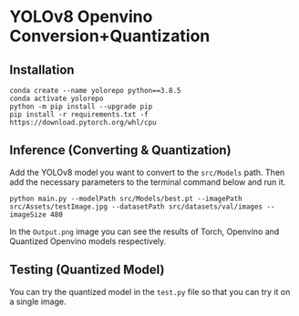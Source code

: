 # YOLOv8 Openvino Conversion+Quantization

## Installation
```
conda create --name yolorepo python==3.8.5
conda activate yolorepo
python -m pip install --upgrade pip
pip install -r requirements.txt -f https://download.pytorch.org/whl/cpu
```

## Inference (Converting & Quantization)
Add the YOLOv8 model you want to convert to the `src/Models` path. Then add the necessary parameters to the terminal command below and run it. 
```
python main.py --modelPath src/Models/best.pt --imagePath src/Assets/testImage.jpg --datasetPath src/datasets/val/images --imageSize 480
```
In the `Output.png` image you can see the results of Torch, Openvino and Quantized Openvino models respectively.

## Testing (Quantized Model)
You can try the quantized model in the `test.py` file so that you can try it on a single image.